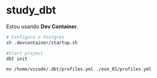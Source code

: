 # study_dbt

Estou usando **Dev Container**.

```bash
# Configura o Postgres
sh .devcontainer/startup.sh

#Start project
dbt init

mv /home/vscode/.dbt/profiles.yml ./exo_01/profiles.yml
```
